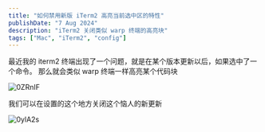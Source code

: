 ```yaml
---
title: "如何禁用新版 iTerm2 高亮当前选中区的特性"
publishDate: "7 Aug 2024"
description: "iTerm2 关闭类似 warp 终端的高亮块"
tags: ["Mac", "iTerm2", "config"]
---
```


最近我的 iterm2 终端出现了一个问题，就是在某个版本更新以后，如果选中了一个命令。
那么就会类似 warp 终端一样高亮某个代码块

![0ZRnIF](https://picture-1303128679.cos.ap-shanghai.myqcloud.com/uPic/0ZRnIF.png)

我们可以在设置的这个地方关闭这个恼人的新更新

![0ylA2s](https://picture-1303128679.cos.ap-shanghai.myqcloud.com/uPic/0ylA2s.png)
